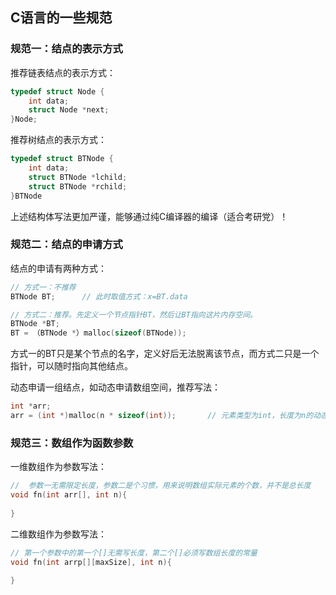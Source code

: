 ## C语言的一些规范

### 规范一：结点的表示方式
推荐链表结点的表示方式：
```c
typedef struct Node {
    int data;
    struct Node *next;
}Node;
```

推荐树结点的表示方式：
```c
typedef struct BTNode {
    int data;
    struct BTNode *lchild;
    struct BTNode *rchild;
}BTNode
```
上述结构体写法更加严谨，能够通过纯C编译器的编译（适合考研党）！ 

### 规范二：结点的申请方式
结点的申请有两种方式：
```c
// 方式一：不推荐
BTNode BT;      // 此时取值方式：x=BT.data

// 方式二：推荐。先定义一个节点指针BT，然后让BT指向这片内存空间。
BTNode *BT;
BT = （BTNode *）malloc(sizeof(BTNode));
```
方式一的BT只是某个节点的名字，定义好后无法脱离该节点，而方式二只是一个指针，可以随时指向其他结点。  

动态申请一组结点，如动态申请数组空间，推荐写法：
```c
int *arr;
arr = (int *)malloc(n * sizeof(int));       // 元素类型为int，长度为n的动态数组
```

### 规范三：数组作为函数参数

一维数组作为参数写法：
```c
//  参数一无需限定长度，参数二是个习惯，用来说明数组实际元素的个数，并不是总长度
void fn(int arr[], int n){
    
}
```

二维数组作为参数写法：
```c
// 第一个参数中的第一个[]无需写长度，第二个[]必须写数组长度的常量
void fn(int arrp[][maxSize], int n){

}
```
